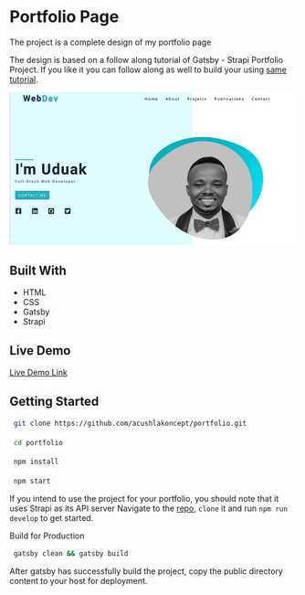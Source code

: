 # Portfolio Page

The project is a complete design of my portfolio page

The design is based on a follow along tutorial of Gatsby - Strapi Portfolio Project. If you like it you can follow along as well to build your using [same tutorial](https://www.youtube.com/watch?v=asB-dUwpH4Y).

![screenshot](./static/twitter-img.png)

## Built With

- HTML
- CSS
- Gatsby
- Strapi

## Live Demo
[Live Demo Link](http://uduakessien.com)

## Getting Started

```bash
 git clone https://github.com/acushlakoncept/portfolio.git

 cd portfolio

 npm install

 npm start
```

If you intend to use the project for your portfolio, you should note that it uses Strapi as its API server
Navigate to the [repo](https://github.com/acushlakoncept/portfolio-api), `clone` it and run `npm run develop` to get started.


Build for Production

```bash
 gatsby clean && gatsby build
```

After gatsby has successfully build the project, copy the public directory content to your host for deployment.

